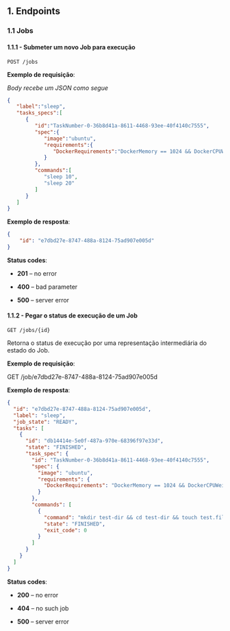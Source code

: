 
## 1. Endpoints

### 1.1 Jobs

#### 1.1.1 - Submeter um novo Job para execução

`POST /jobs`

**Exemplo de requisição**:

*Body recebe um JSON como segue*
```json
{
   "label":"sleep",
   "tasks_specs":[
      {
         "id":"TaskNumber-0-36b8d41a-8611-4468-93ee-40f4140c7555",
         "spec":{
            "image":"ubuntu",
            "requirements":{
               "DockerRequirements":"DockerMemory == 1024 && DockerCPUWeight == 512"
            }
         },
         "commands":[
            "sleep 10",
            "sleep 20"
         ]         
      }
   ]
}
```

**Exemplo de resposta**:

```json
{
	"id": "e7dbd27e-8747-488a-8124-75ad907e005d"
}
```

**Status codes**:

- **201** – no error

- **400** – bad parameter

- **500** – server error

#### 1.1.2 - Pegar o status de execução de um Job

`GET /jobs/{id}`

Retorna o status de execução por uma representação intermediária do estado do Job.

**Exemplo de requisição**:

GET /job/e7dbd27e-8747-488a-8124-75ad907e005d

**Exemplo de resposta**:
```json
{
  "id": "e7dbd27e-8747-488a-8124-75ad907e005d",
  "label": "sleep",
  "job_state": "READY",
  "tasks": [
    {
      "id": "db14414e-5e0f-487a-970e-68396f97e33d",
      "state": "FINISHED",
      "task_spec": {
        "id": "TaskNumber-0-36b8d41a-8611-4468-93ee-40f4140c7555",
        "spec": {
          "image": "ubuntu",
          "requirements": {
            "DockerRequirements": "DockerMemory == 1024 && DockerCPUWeight == 512"
          }
        },
        "commands": [
          {
            "command": "mkdir test-dir && cd test-dir && touch test.file",
            "state": "FINISHED",
            "exit_code": 0
          }
        ]
      }
    }
  ]
}
```

**Status codes**:

- **200** – no error

- **404** – no such job

- **500** – server error